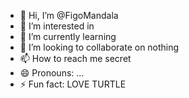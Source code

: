 - 👋 Hi, I’m @FigoMandala
- 👀 I’m interested in 
- 🌱 I’m currently learning 
- 💞️ I’m looking to collaborate on nothing
- 📫 How to reach me secret
- 😄 Pronouns: ...
- ⚡ Fun fact: LOVE TURTLE

<!---
FigoMandala/FigoMandala is a ✨ special ✨ repository because its `README.md` (this file) appears on your GitHub profile.
You can click the Preview link to take a look at your changes.
--->
